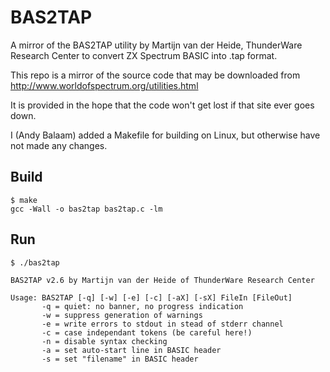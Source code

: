 # BAS2TAP
A mirror of the BAS2TAP utility by Martijn van der Heide, ThunderWare Research Center to convert ZX Spectrum BASIC into .tap format.

This repo is a mirror of the source code that may be downloaded from http://www.worldofspectrum.org/utilities.html

It is provided in the hope that the code won't get lost if that site ever goes down.

I (Andy Balaam) added a Makefile for building on Linux, but otherwise have not made any changes.

## Build

    $ make
    gcc -Wall -o bas2tap bas2tap.c -lm

## Run

    $ ./bas2tap
    
    BAS2TAP v2.6 by Martijn van der Heide of ThunderWare Research Center
    
    Usage: BAS2TAP [-q] [-w] [-e] [-c] [-aX] [-sX] FileIn [FileOut]
           -q = quiet: no banner, no progress indication
           -w = suppress generation of warnings
           -e = write errors to stdout in stead of stderr channel
           -c = case independant tokens (be careful here!)
           -n = disable syntax checking
           -a = set auto-start line in BASIC header
           -s = set "filename" in BASIC header


